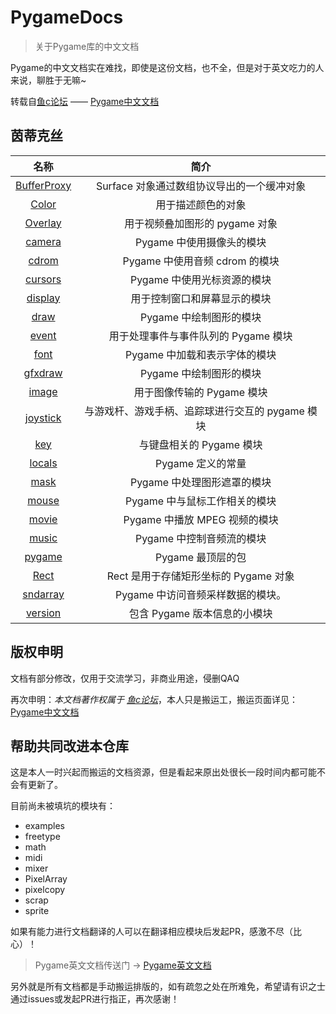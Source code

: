 [鱼c论坛]: http://bbs.fishc.com/forum.php
[Pygame中文文档]: https://fishc.com.cn/forum.php?mod=forumdisplay&fid=243&filter=typeid&typeid=605
[Pygame英文文档]: https://www.pygame.org/docs/
# PygameDocs

> 关于Pygame库的中文文档

Pygame的中文文档实在难找，即使是这份文档，也不全，但是对于英文吃力的人来说，聊胜于无嘛~

转载自[鱼c论坛] —— [Pygame中文文档]

## 茵蒂克丝

|名称|简介|
|:--:|:--:|
|[BufferProxy](./BufferProxy.md)|Surface 对象通过数组协议导出的一个缓冲对象|
|[Color](./Color.md)|用于描述颜色的对象|
|[Overlay](./Overlay.md)|用于视频叠加图形的 pygame 对象|
|[camera](./camera.md)|Pygame 中使用摄像头的模块|
|[cdrom](./cdrom.md)|Pygame 中使用音频 cdrom 的模块|
|[cursors](./cursors.md)|Pygame 中使用光标资源的模块|
|[display](./display.md)|用于控制窗口和屏幕显示的模块|
|[draw](./draw.md)|Pygame 中绘制图形的模块|
|[event](./event.md)|用于处理事件与事件队列的 Pygame 模块|
|[font](./font.md)|Pygame 中加载和表示字体的模块|
|[gfxdraw](./gfxdraw.md)|Pygame 中绘制图形的模块|
|[image](./image.md)|用于图像传输的 Pygame 模块|
|[joystick](./joystick.md)|与游戏杆、游戏手柄、追踪球进行交互的 pygame 模块|
|[key](./key.md)|与键盘相关的 Pygame 模块|
|[locals](./locals.md)|Pygame 定义的常量|
|[mask](./mask.md)|Pygame 中处理图形遮罩的模块|
|[mouse](./mouse.md)|Pygame 中与鼠标工作相关的模块|
|[movie](./movie.md)|Pygame 中播放 MPEG 视频的模块|
|[music](./music.md)|Pygame 中控制音频流的模块|
|[pygame](./pygame.md)|Pygame 最顶层的包|
|[Rect](./rect.md)|Rect 是用于存储矩形坐标的 Pygame 对象|
|[sndarray](./sndarray.md)|Pygame 中访问音频采样数据的模块。|
|[version](./version.md)|包含 Pygame 版本信息的小模块|

## 版权申明

文档有部分修改，仅用于交流学习，非商业用途，侵删QAQ

再次申明：*本文档著作权属于 [鱼c论坛]*，本人只是搬运工，搬运页面详见：[Pygame中文文档]

## 帮助共同改进本仓库

这是本人一时兴起而搬运的文档资源，但是看起来原出处很长一段时间内都可能不会有更新了。

目前尚未被填坑的模块有：

+ examples
+ freetype
+ math
+ midi
+ mixer
+ PixelArray
+ pixelcopy
+ scrap
+ sprite

如果有能力进行文档翻译的人可以在翻译相应模块后发起PR，感激不尽（比心）！

> Pygame英文文档传送门 -> [Pygame英文文档]

另外就是所有文档都是手动搬运排版的，如有疏忽之处在所难免，希望请有识之士通过issues或发起PR进行指正，再次感谢！